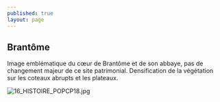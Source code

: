 ```yaml
---
published: true
layout: page
---
```

## Brantôme

Image emblématique du cœur de Brantôme et de son abbaye, pas de changement majeur de ce site patrimonial. Densification de la végétation sur les coteaux abrupts et les plateaux. 

![16_HISTOIRE_POPCP18.jpg]({{site.baseurl}}/data/images/16/histoire/16_HISTOIRE_POPCP18.jpg)

